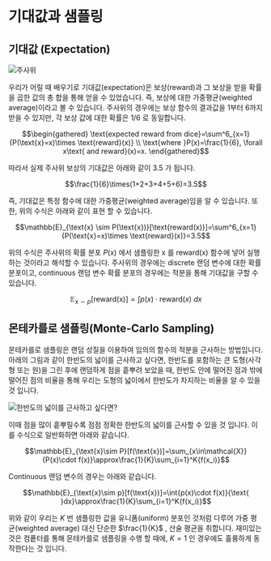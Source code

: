 # 기대값과 샘플링

## 기대값 (Expectation)

![주사위](../assets/lm_rolling_dice.png)

우리가 어릴 때 배우기로 기대값(expectation)은 보상(reward)과 그 보상을 받을 확률을 곱한 값의 총 합을 통해 얻을 수 있었습니다. 즉, 보상에 대한 가중평균(weighted average)이라고 볼 수 있습니다. 주사위의 경우에는 보상 함수의 결과값을 1부터 6까지 받을 수 있지만, 각 보상 값에 대한 확률은 $1/6$ 로 동일합니다.

$$\begin{gathered}
\text{expected reward from dice}=\sum^6_{x=1}{P(\text{x}=x)\times \text{reward}(x)} \\
\text{where }P(x)=\frac{1}{6}, \forall x\text{ and reward}(x)=x.
\end{gathered}$$

따라서 실제 주사위 보상의 기대값은 아래와 같이 $3.5$ 가 됩니다.

$$\frac{1}{6}\times(1+2+3+4+5+6)=3.5$$

즉, 기대값은 특정 함수에 대한 가중평균(weighted average)임을 알 수 있습니다. 또한, 위의 수식은 아래와 같이 표현 할 수 있습니다.

$$\mathbb{E}_{\text{x} \sim P(\text{x})}[\text{reward(x)}]=\sum^6_{x=1}{P(\text{x}=x)\times \text{reward}(x)}=3.5$$

위의 수식은 주사위의 확률 분포 $P(\text{x})$ 에서 샘플링한 $\text{x}$ 를 $\text{reward(x)}$ 함수에 넣어 실행하는 것이라고 해석할 수 있습니다. 주사위의 경우에는 discrete 랜덤 변수에 대한 확률 분포이고, continuous 랜덤 변수 확률 분포의 경우에는 적분을 통해 기대값을 구할 수 있습니다.

$$\mathbb{E}_{\text{x}\sim p}[\text{reward(x)}]=\int{p(x)\cdot\text{reward}(x)}\text{ }dx$$

## 몬테카를로 샘플링(Monte-Carlo Sampling)

몬테카를로 샘플링은 랜덤 성질을 이용하여 임의의 함수의 적분을 근사하는 방법입니다. 아래의 그림과 같이 한반도의 넓이를 근사하고 싶다면, 한반도를 포함하는 큰 도형(사각형 또는 원)을 그린 후에 랜덤하게 점을 흩뿌려 보았을 때, 한반도 안에 떨어진 점과 밖에 떨어진 점의 비율을 통해 우리는 도형의 넓이에서 한반도가 차지하는 비율을 알 수 있을 것 입니다.

![한반도의 넓이를 근사하고 싶다면?](../assets/basic_math-korea.png)

이때 점을 많이 흩뿌릴수록 점점 정확한 한반도의 넓이를 근사할 수 있을 것 입니다. 이를 수식으로 일반화하면 아래와 같습니다.

$$\mathbb{E}_{\text{x}\sim P}[f(\text{x})]=\sum_{x\in\mathcal{X}}{P(x)\cdot f(x)}\approx\frac{1}{K}\sum_{i=1}^K{f(x_i)}$$

Continuous 랜덤 변수의 경우는 아래와 같습니다.

$$\mathbb{E}_{\text{x}\sim p}[f(\text{x})]=\int{p(x)\cdot f(x)}{\text{ }dx}\approx\frac{1}{K}\sum_{i=1}^K{f(x_i)}$$

위와 같이 우리는 $K$ 번 샘플링한 값을 유니폼(uniform) 분포인 것처럼 다루어 가중 평균(weighted average) 대신 단순한 $\frac{1}{K}$ , 산술 평균을 취합니다. 재미있는 것은 컴픁터를 통해 몬테카를로 샘플링을 수행 할 때에, $K=1$ 인 경우에도 훌륭하게 동작한다는 것 입니다.